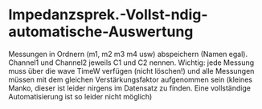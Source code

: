 # Impedanzsprek.-Vollst-ndig-automatische-Auswertung
Messungen in Ordnern (m1, m2 m3 m4 usw) abspeichern (Namen egal). Channel1 und Channel2 jeweils C1 und C2 nennen.
Wichtig: jede Messung muss über die wave TimeW verfügen (nicht löschen!) und alle Messungen müssen mit dem gleichen Verstärkungsfaktor aufgenommen sein (kleines Manko, dieser ist leider nirgens im Datensatz zu finden. Eine vollständige Automatisierung ist so leider nicht möglich)

